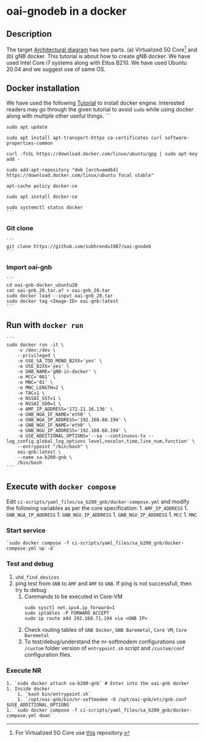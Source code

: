 # oai-gnodeb in a docker
## Description
The target [Architectural diagram](https://github.com/subhrendu1987/oaisetup/blob/main/BankOnWheelsPoster.drawio.pdf) has two parts. (a) Virtualized 5G Core[^1] and (b) gNB docker. This tutorial is about how to create gNB docker. We have used Intel Core i7 systems along with Ettus B210. We have used Ubuntu 20.04 and we suggest use of same OS.

[^1]: For Virtualized 5G Core use [this](https://github.com/subhrendu1987/oai-core) repository.
## Docker installation
We have used the following [Tutorial](https://www.digitalocean.com/community/tutorials/how-to-install-and-use-docker-on-ubuntu-20-04) to install docker engine. Interested readers may go through the given tutorial to avoid `sudo` while using docker along with multiple other useful things.
	```
	
	
	sudo apt update
	
	sudo apt install apt-transport-https ca-certificates curl software-properties-common
	
	curl -fsSL https://download.docker.com/linux/ubuntu/gpg | sudo apt-key add -
	
	sudo add-apt-repository "deb [arch=amd64] https://download.docker.com/linux/ubuntu focal stable"
	
	apt-cache policy docker-ce
	
	sudo apt install docker-ce
	
	sudo systemctl status docker
	```
### Git clone
	```
	git clone https://github.com/subhrendu1987/oai-gnodeb
	```
### Import oai-gnb
	```	
	cd oai-gnb-docker_ubuntu20 
	cat oai-gnb_20.tar.a? > oai-gnb_20.tar
	sudo docker load --input oai-gnb_20.tar
	sudo docker tag <Image-ID> oai-gnb:latest
	```
## Run with `docker run`
	```
	sudo docker run -it \
		-v /dev:/dev \
		--privileged \
		-e USE_SA_TDD_MONO_B2XX='yes' \
	    -e USE_B2XX='yes' \
	    -e GNB_NAME='gNB-in-docker' \
	    -e MCC='001' \
	    -e MNC='01' \
	    -e MNC_LENGTH=2 \
	    -e TAC=1 \
	    -e NSSAI_SST=1 \
	    -e NSSAI_SD0=1 \
	    -e AMF_IP_ADDRESS='172.21.16.136' \
	    -e GNB_NGA_IF_NAME='eth0' \
	    -e GNB_NGA_IP_ADDRESS='192.168.68.194' \
	    -e GNB_NGU_IF_NAME='eth0' \
	    -e GNB_NGU_IP_ADDRESS='192.168.68.194' \
	    -e USE_ADDITIONAL_OPTIONS='--sa --continuous-tx --log_config.global_log_options level,nocolor,time,line_num,function' \
	    --entrypoint "/bin/bash" \
		oai-gnb:latest \
		--name sa-b200-gnb \
		/bin/bash
	```
## Execute with `docker compose`
Edit `ci-scripts/yaml_files/sa_b200_gnb/docker-compose.yml` and modify the following variables as per the core specification:
	1. `AMF_IP_ADDRESS`
	1. `GNB_NGA_IP_ADDRESS`
	1. `GNB_NGU_IP_ADDRESS`
	1. `GNB_NGU_IP_ADDRESS`
	1. `MCC`
	1. `MNC`

### Start service
	`sudo docker compose -f ci-scripts/yaml_files/sa_b200_gnb/docker-compose.yml up -d`
### Test and debug
1. `uhd_find_devices`
1. ping test from `GNB` to `AMF` and `AMF` to `GNB`. If ping is not successfull, then try to debug
	1. Commands to be executed in Core-VM
		```
		sudo sysctl net.ipv4.ip_forward=1
		sudo iptables -P FORWARD ACCEPT
		sudo ip route add 192.168.71.194 via <GNB IP>
		```
	1. Check routing tables of `GNB Docker`, `GNB Baremetal`, `Core VM`, `Core Baremetal`
	1. To test/debug/understand the nr-softmodem configurations use `/custom` folder version of `entrypoint.sh` script and `/custom/conf` configuration files.
### Execute NR
	1. `sudo docker attach sa-b200-gnb` # Enter into the oai-gnb docker
	1. Inside docker 
		1. `bash bin/entrypoint.sh`
		1. `/opt/oai-gnb/bin/nr-softmodem -O /opt/oai-gnb/etc/gnb.conf $USE_ADDITIONAL_OPTIONS`
	1. `sudo docker compose -f ci-scripts/yaml_files/sa_b200_gnb/docker-compose.yml down`
